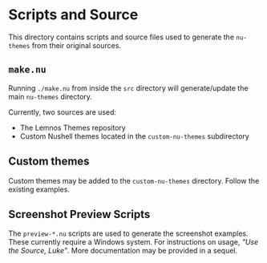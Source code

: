 # Scripts and Source

This directory contains scripts and source files used to generate the `nu-themes` from their original sources.

## `make.nu`

Running `./make.nu` from inside the `src` directory will generate/update the main `nu-themes` directory.

Currently, two sources are used:

* The Lemnos Themes repository
* Custom Nushell themes located in the `custom-nu-themes` subdirectory

## Custom themes

Custom themes may be added to the `custom-nu-themes` directory.  Follow the existing examples.

## Screenshot Preview Scripts

The `preview-*.nu` scripts are used to generate the screenshot examples. These currently require a Windows system.  For instructions on usage, *"Use the Source, Luke"*. More documentation may be provided in a sequel.
